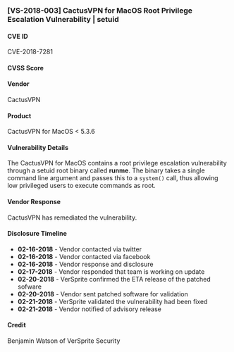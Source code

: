 ### [VS-2018-003] CactusVPN for MacOS Root Privilege Escalation Vulnerability | setuid

#### CVE ID
CVE-2018-7281

#### CVSS Score

#### Vendor
CactusVPN 

#### Product
CactusVPN for MacOS < 5.3.6

#### Vulnerability Details
The CactusVPN for MacOS contains a root privilege escalation vulnerability through a setuid root binary called **runme**.  The binary takes a single command line argument and passes this to a `system()` call, thus allowing low privileged users to execute commands as root.

#### Vendor Response
CactusVPN has remediated the vulnerability. 
 
#### Disclosure Timeline

* **02-16-2018** - Vendor contacted via twitter
* **02-16-2018** - Vendor contacted via facebook
* **02-16-2018** - Vendor response and disclosure
* **02-17-2018** - Vendor responded that team is working on update 
* **02-20-2018** - VerSprite confirmed the ETA release of the patched sofware  
* **02-20-2018** - Vendor sent patched software for validation  
* **02-21-2018** - VerSprite validated the vulnerability had been fixed
* **02-21-2018** - Vendor notified of advisory release

#### Credit
Benjamin Watson of VerSprite Security
